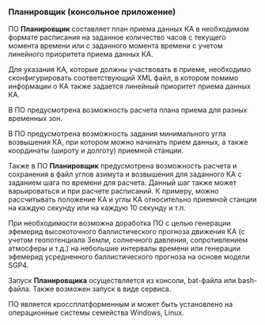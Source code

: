 ### Планировщик (консольное приложение)

ПО **Планировщик** составляет план приема данных КА в необходимом формате расписания на заданное количество часов с
текущего момента времени или с заданного момента времени с учетом линейного приоритета приема данных КА.

Для указания КА, которые должны участвовать в приеме, необходимо сконфигурировать соответствующий XML файл, в котором
помимо информации о КА также задается линейный приоритет приема данных КА.

В ПО предусмотрена возможность расчета плана приема для разных временных зон.

В ПО предусмотрена возможность задания минимального угла возвышения КА, при котором можно начинать прием данных, а
также координаты (широту и долготу) приемной станции.

Также в ПО **Планировщик** предусмотрена возможность расчета и сохранения в файл углов азимута и возвышения для заданного
КА с заданием шага по времени для расчета. Данный шаг также может варьироваться и при расчете расписаний.
К примеру, можно рассчитывать положение КА и углы КА относительно приемной станции на каждую секунду или на
каждую 10 секунду и т.п.

При необходимости возможна доработка ПО с целью генерации эфемерид высокоточного баллистического прогноза движения
КА (с учетом геопотенциала Земли, солнечного давления, сопротивлением атмосферы и т.д.) на небольшие интервалы времени
или генерации эфемерид усредненного баллистического прогноза на основе модели SGP4.

Запуск **Планировщика** осуществляется из консоли, bat-файла или bash-файла. Также возможен запуск в виде сервиса.

ПО является кроссплатформенным и может быть установлено на операционные системы семейства Windows, Linux.

